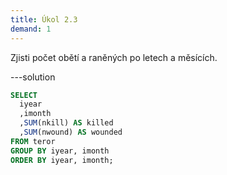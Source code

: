 ```yaml
---
title: Úkol 2.3
demand: 1
---
```


Zjisti počet obětí a raněných po letech a měsících.

---solution

```sql
SELECT 
  iyear
  ,imonth
  ,SUM(nkill) AS killed
  ,SUM(nwound) AS wounded 
FROM teror 
GROUP BY iyear, imonth 
ORDER BY iyear, imonth;
```